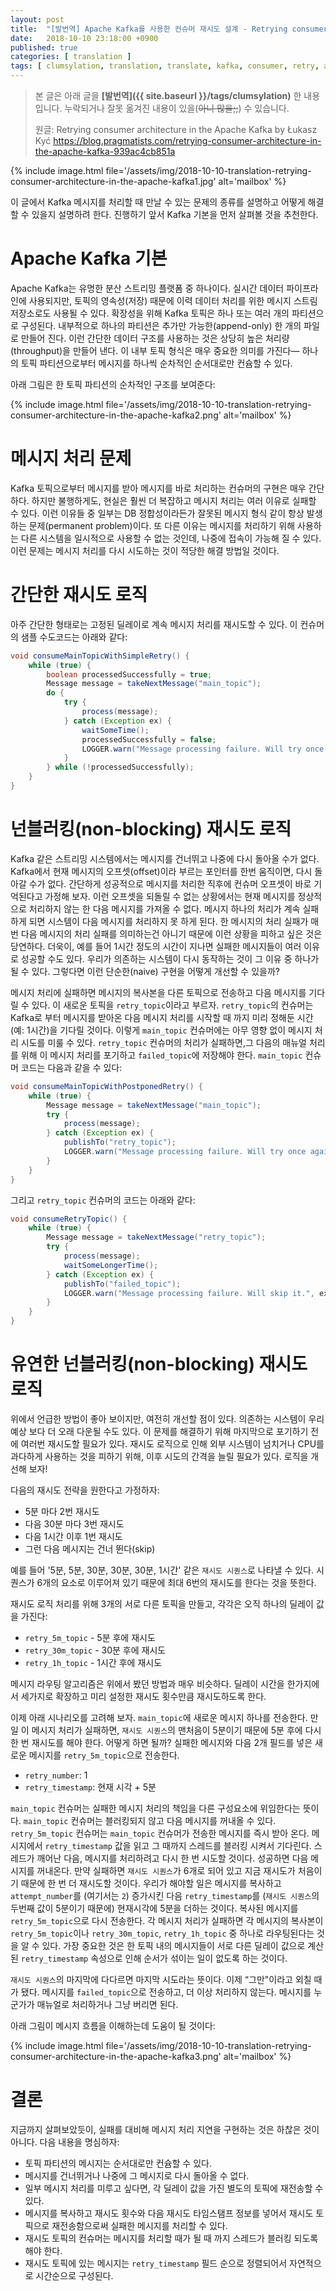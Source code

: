 ```yaml
---
layout: post
title:  "[발번역] Apache Kafka를 사용한 컨슈머 재시도 설계 - Retrying consumer architecture in the Apache Kafka"
date:   2018-10-10 23:18:00 +0900
published: true
categories: [ translation ]
tags: [ clumsylation, translation, translate, kafka, consumer, retry, architecture, consume, queue, message processing, message queue ]
---
```


> 본 글은 아래 글을 **[발번역]({{ site.baseurl }}/tags/clumsylation)** 한 내용입니다. 누락되거나 잘못 옮겨진 내용이 있을(~~아니 많을;;~~) 수 있습니다.
>
> 원글: Retrying consumer architecture in the Apache Kafka by Łukasz Kyć
> <https://blog.pragmatists.com/retrying-consumer-architecture-in-the-apache-kafka-939ac4cb851a>

{% include image.html file='/assets/img/2018-10-10-translation-retrying-consumer-architecture-in-the-apache-kafka1.jpg' alt='mailbox' %}

이 글에서 Kafka 메시지를 처리할 때 만날 수 있는 문제의 종류를 설명하고 어떻게 해결할 수 있을지 설명하려 한다. 진행하기 앞서 Kafka 기본을 먼저 살펴볼 것을 추천한다.


# Apache Kafka 기본

Apache Kafka는 유명한 분산 스트리밍 플랫폼 중 하나이다. 실시간 데이터 파이프라인에 사용되지만, 토픽의 영속성(저장) 때문에 이력 데이터 처리를 위한 메시지 스트림 저장소로도 사용될 수 있다. 확장성을 위해 Kafka 토픽은 하나 또는 여러 개의 파티션으로 구성된다. 내부적으로 하나의 파티션은 추가만 가능한(append-only) 한 개의 파일로 만들어 진다. 이런 간단한 데이터 구조를 사용하는 것은 상당히 높은 처리량(throughput)을 만들어 낸다. 이 내부 토픽 형식은 매우 중요한 의미를 가진다— 하나의 토픽 파티션으로부터 메시지를 하나씩 순차적인 순서대로만 컨슘할 수 있다.

아래 그림은 한 토픽 파티션의 순차적인 구조를 보여준다:

{% include image.html file='/assets/img/2018-10-10-translation-retrying-consumer-architecture-in-the-apache-kafka2.png' alt='mailbox' %}


# 메시지 처리 문제

Kafka 토픽으로부터 메시지를 받아 메시지를 바로 처리하는 컨슈머의 구현은 매우 간단하다. 하지만 불행하게도, 현실은 훨씬 더 복잡하고 메시지 처리는 여러 이유로 실패할 수 있다. 이런 이유들 중 일부는 DB 정합성이라든가 잘못된 메시지 형식 같이 항상 발생하는 문제(permanent problem)이다. 또 다른 이유는 메시지를 처리하기 위해 사용하는 다른 시스템을 일시적으로 사용할 수 없는 것인데, 나중에 접속이 가능해 질 수 있다. 이런 문제는 메시지 처리를 다시 시도하는 것이 적당한 해결 방법일 것이다.


# 간단한 재시도 로직

아주 간단한 형태로는 고정된 딜레이로 계속 메시지 처리를 재시도할 수 있다. 이 컨슈머의 샘플 수도코드는 아래와 같다:

```java
void consumeMainTopicWithSimpleRetry() {
    while (true) {
        boolean processedSuccessfully = true;
        Message message = takeNextMessage("main_topic");
        do {
            try {
                process(message);
            } catch (Exception ex) {
                waitSomeTime();
                processedSuccessfully = false;
                LOGGER.warn("Message processing failure. Will try once again.", ex);
            }
        } while (!processedSuccessfully);
    }
}
```


# 넌블러킹(non-blocking) 재시도 로직

Kafka 같은 스트리밍 시스템에서는 메시지를 건너뛰고 나중에 다시 돌아올 수가 없다. Kafka에서 현재 메시지의 오프셋(offset)이라 부르는 포인터를 한번 움직이면, 다시 돌아갈 수가 없다. 간단하게 성공적으로 메시지를 처리한 직후에 컨슈머 오프셋이 바로 기억된다고 가정해 보자. 이런 오프셋을 되돌릴 수 없는 상황에서는 현재 메시지를 정상적으로 처리하지 않는 한 다음 메시지를 가져올 수 없다. 메시지 하나의 처리가 계속 실패하게 되면 시스템이 다음 메시지를 처리하지 못 하게 된다. 한 메시지의 처리 실패가 매번 다음 메시지의 처리 실패를 의미하는건 아니기 때문에 이런 상황을 피하고 싶은 것은 당연하다. 더욱이, 예를 들어 1시간 정도의 시간이 지나면 실패한 메시지들이 여러 이유로 성공할 수도 있다. 우리가 의존하는 시스템이 다시 동작하는 것이 그 이유 중 하나가 될 수 있다. 그렇다면 이런 단순한(naive) 구현을 어떻게 개선할 수 있을까?

메시지 처리에 실패하면 메시지의 복사본을 다른 토픽으로 전송하고 다음 메시지를 기다릴 수 있다. 이 새로운 토픽을 `retry_topic`이라고 부르자. `retry_topic`의 컨슈머는 Kafka로 부터 메시지를 받아온 다음 메시지 처리를 시작할 때 까지 미리 정해둔 시간(예: 1시간)을 기다릴 것이다. 이렇게 `main_topic` 컨슈머에는 아무 영향 없이 메시지 처리 시도를 미룰 수 있다. `retry_topic` 컨슈머의 처리가 실패하면,그 다음의 매뉴얼 처리를 위해 이 메시지 처리를 포기하고 `failed_topic`에 저장해야 한다. `main_topic` 컨슈머 코드는 다음과 같을 수 있다:

```java
void consumeMainTopicWithPostponedRetry() {
    while (true) {
        Message message = takeNextMessage("main_topic");
        try {
            process(message);
        } catch (Exception ex) {
            publishTo("retry_topic");
            LOGGER.warn("Message processing failure. Will try once again in the future.", ex);
        }
    }
}
```

그리고 `retry_topic` 컨슈머의 코드는 아래와 같다:

```java
void consumeRetryTopic() {
    while (true) {
        Message message = takeNextMessage("retry_topic");
        try {
            process(message);
            waitSomeLongerTime();
        } catch (Exception ex) {
            publishTo("failed_topic");
            LOGGER.warn("Message processing failure. Will skip it.", ex);
        }
    }
}
```


# 유연한 넌블러킹(non-blocking) 재시도 로직

위에서 언급한 방법이 좋아 보이지만, 여전히 개선할 점이 있다. 의존하는 시스템이 우리 예상 보다 더 오래 다운될 수도 있다. 이 문제를 해결하기 위해 마지막으로 포기하기 전에 여러번 재시도할 필요가 있다. 재시도 로직으로 인해 외부 시스템이 넘치거나 CPU를 과다하게 사용하는 것을 피하기 위해, 이후 시도의 간격을 늘릴 필요가 있다. 로직을 개선해 보자!

다음의 재시도 전략을 원한다고 가정하자:

- 5분 마다 2번 재시도
- 다음 30분 마다 3번 재시도
- 다음 1시간 이후 1번 재시도
- 그런 다음 메시지는 건너 뛴다(skip)

예를 들어 '5분, 5분, 30분, 30분, 30분, 1시간' 같은 `재시도 시퀀스`로 나타낼 수 있다. 시퀀스가 6개의 요소로 이루어져 있기 때문에 최대 6번의 재시도를 한다는 것을 뜻한다.

재시도 로직 처리를 위해 3개의 서로 다른 토픽을 만들고, 각각은 오직 하나의 딜레이 값을 가진다:

- `retry_5m_topic` - 5분 후에 재시도
- `retry_30m_topic` - 30분 후에 재시도
- `retry_1h_topic` - 1시간 후에 재시도

메시지 라우팅 알고리즘은 위에서 봤던 방법과 매우 비슷하다. 딜레이 시간을 한가지에서 세가지로 확장하고 미리 설정한 재시도 횟수만큼 재시도하도록 한다.

이제 아래 시나리오를 고려해 보자. `main_topic`에 새로운 메시지 하나를 전송한다. 만일 이 메시지 처리가 실패하면, `재시도 시퀀스`의 맨처음이 5분이기 때문에 5분 후에 다시 한 번 재시도를 해야 한다. 어떻게 하면 될까? 실패한 메시지와 다음 2개 필드를 넣은 새로운 메시지를 `retry_5m_topic`으로 전송한다.

- `retry_number`: 1
- `retry_timestamp`: 현재 시각 + 5분

`main_topic` 컨슈머는 실패한 메시지 처리의 책임을 다른 구성요소에 위임한다는 뜻이다. `main_topic` 컨슈머는 블러킹되지 않고 다음 메시지를 꺼내올 수 있다. `retry_5m_topic` 컨슈머는 `main_topic` 컨슈머가 전송한 메시지를 즉시 받아 온다. 메시지에서 `retry_timestamp` 값을 읽고 그 때까지 스레드를 블러킹 시켜서 기다린다. 스레드가 깨어난 다음, 메시지를 처리하려고 다시 한 번 시도할 것이다. 성공하면 다음 메시지를 꺼내온다. 만약 실패하면 `재시도 시퀀스`가 6개로 되어 있고 지금 재시도가 처음이기 때문에 한 번 더 재시도할 것이다. 우리가 해야할 일은 메시지를 복사하고 `attempt_number`를 (여기서는 `2`) 증가시킨 다음 `retry_timestamp`를 (`재시도 시퀀스`의 두번째 값이 5분이기 때문에) 현재시각에 5분을 더하는 것이다. 복사된 메시지를 `retry_5m_topic`으로 다시 전송한다. 각 메시지 처리가 실패하면 각 메시지의 복사본이 `retry_5m_topic`이나 `retry_30m_topic`, `retry_1h_topic` 중 하나로 라우팅된다는 것을 알 수 있다. 가장 중요한 것은 한 토픽 내의 메시지들이 서로 다른 딜레이 값으로 계산된 `retry_timestamp` 속성으로 인해 순서가 섞이는 일이 없도록 하는 것이다.

`재시도 시퀀스`의 마지막에 다다르면 마지막 시도라는 뜻이다. 이제 “그만"이라고 외칠 때가 됐다. 메시지를 `failed_topic`으로 전송하고, 더 이상 처리하지 않는다. 메시지를 누군가가 매뉴얼로 처리하거나 그냥 버리면 된다.

아래 그림이 메시지 흐름을 이해하는데 도움이 될 것이다:

{% include image.html file='/assets/img/2018-10-10-translation-retrying-consumer-architecture-in-the-apache-kafka3.png' alt='mailbox' %}


# 결론

지금까지 살펴보았듯이, 실패를 대비해 메시지 처리 지연을 구현하는 것은 하찮은 것이 아니다. 다음 내용을 명심하자:

- 토픽 파티션의 메시지는 순서대로만 컨슘할 수 있다.
- 메시지를 건너뛰거나 나중에 그 메시지로 다시 돌아올 수 없다.
- 일부 메시지 처리를 미루고 싶다면, 각 딜레이 값을 가진 별도의 토픽에 재전송할 수 있다.
- 메시지를 복사하고 재시도 횟수와 다음 재시도 타임스탬프 정보를 넣어서 재시도 토픽으로 재전송함으로써 실패한 메시지를 처리할 수 있다.
- 재시도 토픽의 컨슈머는 메시지를 처리할 때가 될 때 까지 스레드가 블러킹 되도록 해야 한다.
- 재시도 토픽에 있는 메시지는 `retry_timestamp` 필드 순으로 정렬되어서 자연적으로 시간순으로 구성된다.
